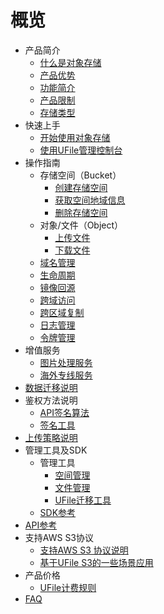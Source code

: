 # 概览


* 产品简介
    * [什么是对象存储](/ufile/introduction/concept)
    * [产品优势](/ufile/introduction/advantages)
    * [功能简介](/ufile/introduction/functions)
    * [产品限制](/ufile/introduction/limit)
    * [存储类型](/ufile/introduction/storage_type)
* 快速上手
    * [开始使用对象存储](/ufile/quick/quick_start)
    * [使用UFile管理控制台](/ufile/quick/console)
* 操作指南
    * 存储空间（Bucket）
        * [创建存储空间](/ufile/guide/bucket/devguide)
        * [获取空间地域信息](/ufile/guide/bucket/describe)
        * [删除存储空间](/ufile/guide/bucket/delete)
    * 对象/文件（Object）
        * [上传文件](/ufile/guide/file/put)
        * [下载文件](/ufile/guide/file/download)
    * [域名管理](/ufile/guide/domain)
    * [生命周期](/ufile/guide/lifecycle)
    * [镜像回源](/ufile/guide/mirror)
    * [跨域访问](/ufile/guide/cors)
    * [跨区域复制](/ufile/guide/multisite)
    * [日志管理](/ufile/guide/logging)
    * [令牌管理](/ufile/guide/token)
* 增值服务
    * [图片处理服务](/ufile/service/pic)
    * [海外专线服务](/ufile/service/overseas)
* [数据迁移说明](/ufile/remove)
* 鉴权方法说明
    * [API签名算法](/ufile/api/authorization)
    * [签名工具](/ufile/api/authorization-tool)
* [上传策略说明](/ufile/putpolicy)
* 管理工具及SDK
    * 管理工具
        * [空间管理](/ufile/tools/tools/tools_bcket)
        * [文件管理](/ufile/tools/tools/tools_file)
        * [UFile迁移工具](/ufile/tools/tools/ufile_import)
    * [SDK参考](/ufile/tools/sdk)
* [API参考](/ufile/api_reference)
* 支持AWS S3协议
    * [支持AWS S3 协议说明](/ufile/s3/s3_introduction)
    * [基于UFile S3的一些场景应用](/ufile/s3/s3_application)
* 产品价格
    * [UFile计费规则](/ufile/bill/new)
* [FAQ](/ufile/faq)
    
    
    
        
